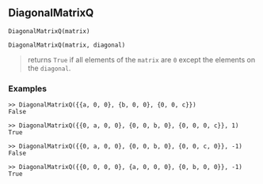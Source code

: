 ## DiagonalMatrixQ

```
DiagonalMatrixQ(matrix)
```

```
DiagonalMatrixQ(matrix, diagonal)
```

> returns `True` if all elements of the `matrix` are `0` except the elements on the `diagonal`.

### Examples

```
>> DiagonalMatrixQ({{a, 0, 0}, {b, 0, 0}, {0, 0, c}}) 
False

>> DiagonalMatrixQ({{0, a, 0, 0}, {0, 0, b, 0}, {0, 0, 0, c}}, 1) 
True

>> DiagonalMatrixQ({{0, a, 0, 0}, {0, 0, b, 0}, {0, 0, c, 0}}, -1)
False

>> DiagonalMatrixQ({{0, 0, 0, 0}, {a, 0, 0, 0}, {0, b, 0, 0}}, -1)
True
```
